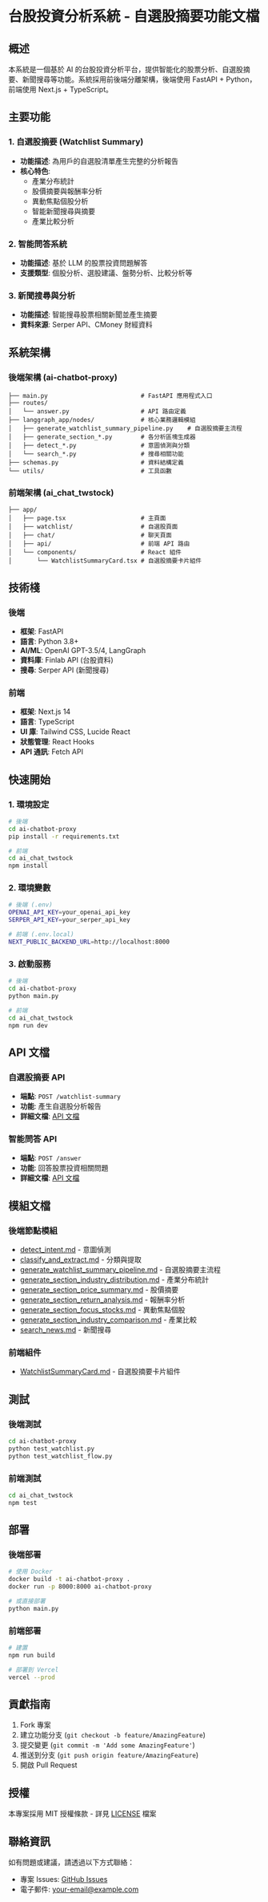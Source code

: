 # 台股投資分析系統 - 自選股摘要功能文檔

## 概述

本系統是一個基於 AI 的台股投資分析平台，提供智能化的股票分析、自選股摘要、新聞搜尋等功能。系統採用前後端分離架構，後端使用 FastAPI + Python，前端使用 Next.js + TypeScript。

## 主要功能

### 1. 自選股摘要 (Watchlist Summary)
- **功能描述**: 為用戶的自選股清單產生完整的分析報告
- **核心特色**: 
  - 產業分布統計
  - 股價摘要與報酬率分析
  - 異動焦點個股分析
  - 智能新聞搜尋與摘要
  - 產業比較分析

### 2. 智能問答系統
- **功能描述**: 基於 LLM 的股票投資問題解答
- **支援類型**: 個股分析、選股建議、盤勢分析、比較分析等

### 3. 新聞搜尋與分析
- **功能描述**: 智能搜尋股票相關新聞並產生摘要
- **資料來源**: Serper API、CMoney 財經資料

## 系統架構

### 後端架構 (ai-chatbot-proxy)
```
├── main.py                          # FastAPI 應用程式入口
├── routes/
│   └── answer.py                    # API 路由定義
├── langgraph_app/nodes/             # 核心業務邏輯模組
│   ├── generate_watchlist_summary_pipeline.py    # 自選股摘要主流程
│   ├── generate_section_*.py        # 各分析區塊生成器
│   ├── detect_*.py                  # 意圖偵測與分類
│   └── search_*.py                  # 搜尋相關功能
├── schemas.py                       # 資料結構定義
└── utils/                           # 工具函數
```

### 前端架構 (ai_chat_twstock)
```
├── app/
│   ├── page.tsx                     # 主頁面
│   ├── watchlist/                   # 自選股頁面
│   ├── chat/                        # 聊天頁面
│   ├── api/                         # 前端 API 路由
│   └── components/                  # React 組件
│       └── WatchlistSummaryCard.tsx # 自選股摘要卡片組件
```

## 技術棧

### 後端
- **框架**: FastAPI
- **語言**: Python 3.8+
- **AI/ML**: OpenAI GPT-3.5/4, LangGraph
- **資料庫**: Finlab API (台股資料)
- **搜尋**: Serper API (新聞搜尋)

### 前端
- **框架**: Next.js 14
- **語言**: TypeScript
- **UI 庫**: Tailwind CSS, Lucide React
- **狀態管理**: React Hooks
- **API 通訊**: Fetch API

## 快速開始

### 1. 環境設定
```bash
# 後端
cd ai-chatbot-proxy
pip install -r requirements.txt

# 前端
cd ai_chat_twstock
npm install
```

### 2. 環境變數
```bash
# 後端 (.env)
OPENAI_API_KEY=your_openai_api_key
SERPER_API_KEY=your_serper_api_key

# 前端 (.env.local)
NEXT_PUBLIC_BACKEND_URL=http://localhost:8000
```

### 3. 啟動服務
```bash
# 後端
cd ai-chatbot-proxy
python main.py

# 前端
cd ai_chat_twstock
npm run dev
```

## API 文檔

### 自選股摘要 API
- **端點**: `POST /watchlist-summary`
- **功能**: 產生自選股分析報告
- **詳細文檔**: [API 文檔](./api/watchlist-summary.md)

### 智能問答 API
- **端點**: `POST /answer`
- **功能**: 回答股票投資相關問題
- **詳細文檔**: [API 文檔](./api/answer.md)

## 模組文檔

### 後端節點模組
- [detect_intent.md](./nodes/detect_intent.md) - 意圖偵測
- [classify_and_extract.md](./nodes/classify_and_extract.md) - 分類與提取
- [generate_watchlist_summary_pipeline.md](./nodes/generate_watchlist_summary_pipeline.md) - 自選股摘要主流程
- [generate_section_industry_distribution.md](./nodes/generate_section_industry_distribution.md) - 產業分布統計
- [generate_section_price_summary.md](./nodes/generate_section_price_summary.md) - 股價摘要
- [generate_section_return_analysis.md](./nodes/generate_section_return_analysis.md) - 報酬率分析
- [generate_section_focus_stocks.md](./nodes/generate_section_focus_stocks.md) - 異動焦點個股
- [generate_section_industry_comparison.md](./nodes/generate_section_industry_comparison.md) - 產業比較
- [search_news.md](./nodes/search_news.md) - 新聞搜尋

### 前端組件
- [WatchlistSummaryCard.md](./components/WatchlistSummaryCard.md) - 自選股摘要卡片組件

## 測試

### 後端測試
```bash
cd ai-chatbot-proxy
python test_watchlist.py
python test_watchlist_flow.py
```

### 前端測試
```bash
cd ai_chat_twstock
npm test
```

## 部署

### 後端部署
```bash
# 使用 Docker
docker build -t ai-chatbot-proxy .
docker run -p 8000:8000 ai-chatbot-proxy

# 或直接部署
python main.py
```

### 前端部署
```bash
# 建置
npm run build

# 部署到 Vercel
vercel --prod
```

## 貢獻指南

1. Fork 專案
2. 建立功能分支 (`git checkout -b feature/AmazingFeature`)
3. 提交變更 (`git commit -m 'Add some AmazingFeature'`)
4. 推送到分支 (`git push origin feature/AmazingFeature`)
5. 開啟 Pull Request

## 授權

本專案採用 MIT 授權條款 - 詳見 [LICENSE](LICENSE) 檔案

## 聯絡資訊

如有問題或建議，請透過以下方式聯絡：
- 專案 Issues: [GitHub Issues](https://github.com/your-repo/issues)
- 電子郵件: your-email@example.com 